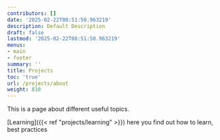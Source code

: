 ```yaml
---
contributors: []
date: '2025-02-22T08:51:50.963219'
description: Default Description
draft: false
lastmod: '2025-02-22T08:51:50.963219'
menus:
- main
- footer
summary: ''
title: Projects
toc: 'true'
url: /projects/about
weight: 810
---
```



This is a page about different useful topics. 

[Learning]({{< ref "projects/learning" >}}) here you find out how to learn, best practices